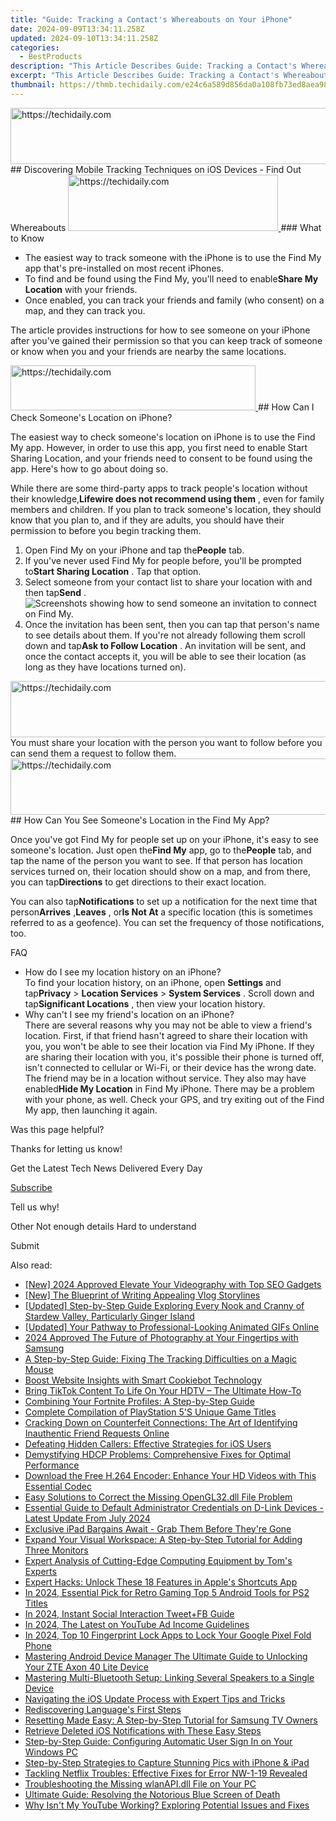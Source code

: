 ```yaml
---
title: "Guide: Tracking a Contact's Whereabouts on Your iPhone"
date: 2024-09-09T13:34:11.258Z
updated: 2024-09-10T13:34:11.258Z
categories:
  - BestProducts
description: "This Article Describes Guide: Tracking a Contact's Whereabouts on Your iPhone"
excerpt: "This Article Describes Guide: Tracking a Contact's Whereabouts on Your iPhone"
thumbnail: https://thmb.techidaily.com/e24c6a589d856da0a108fb73ed8aea987528294a85122e6caa68a425ef40bc26.jpg
---
```


<!-- affiliate ads begin -->
<a href="https://ephamedtechinc.pxf.io/c/5597632/2137215/26400" target="_top" id="2137215">
  <img src="//a.impactradius-go.com/display-ad/26400-2137215" border="0" alt="https://techidaily.com" width="728" height="90"/>
</a>
<img height="0" width="0" src="https://ephamedtechinc.pxf.io/i/5597632/2137215/26400" style="position:absolute;visibility:hidden;" border="0" />
<!-- affiliate ads end -->
## Discovering Mobile Tracking Techniques on iOS Devices - Find Out Whereabouts
<!-- affiliate ads begin -->
<a href="https://aligracehair.sjv.io/c/5597632/2115948/19272" target="_top" id="2115948">
  <img src="//a.impactradius-go.com/display-ad/19272-2115948" border="0" alt="https://techidaily.com" width="336" height="90"/>
</a>
<img height="0" width="0" src="https://aligracehair.sjv.io/i/5597632/2115948/19272" style="position:absolute;visibility:hidden;" border="0" />
<!-- affiliate ads end -->
### What to Know

* The easiest way to track someone with the iPhone is to use the Find My app that's pre-installed on most recent iPhones.
* To find and be found using the Find My, you'll need to enable**Share My Location** with your friends.
* Once enabled, you can track your friends and family (who consent) on a map, and they can track you.

 The article provides instructions for how to see someone on your iPhone after you've gained their permission so that you can keep track of someone or know when you and your friends are nearby the same locations.

<!-- affiliate ads begin -->
<a href="https://aligracehair.sjv.io/c/5597632/2115935/19272" target="_top" id="2115935">
  <img src="//a.impactradius-go.com/display-ad/19272-2115935" border="0" alt="https://techidaily.com" width="392" height="72"/>
</a>
<img height="0" width="0" src="https://aligracehair.sjv.io/i/5597632/2115935/19272" style="position:absolute;visibility:hidden;" border="0" />
<!-- affiliate ads end -->
## How Can I Check Someone's Location on iPhone?

 The easiest way to check someone's location on iPhone is to use the Find My app. However, in order to use this app, you first need to enable Start Sharing Location, and your friends need to consent to be found using the app. Here's how to go about doing so.

 While there are some third-party apps to track people's location without their knowledge,**Lifewire does not recommend using them** , even for family members and children. If you plan to track someone's location, they should know that you plan to, and if they are adults, you should have their permission to before you begin tracking them.

1. Open Find My on your iPhone and tap the**People** tab.
2. If you've never used Find My for people before, you'll be prompted to**Start Sharing Location** . Tap that option.
3. Select someone from your contact list to share your location with and then tap**Send** .  
![Screenshots showing how to send someone an invitation to connect on Find My.](https://www.lifewire.com/thmb/IVNr_hpQ1kA63vLb9ZxXj0EdoT4=/1500x0/filters:no_upscale():max_bytes(150000):strip_icc():format(webp)/Track_People_iPhone-cd53906d4aac4906ae7974ec7772b7a6.jpg)
4. Once the invitation has been sent, then you can tap that person's name to see details about them. If you're not already following them scroll down and tap**Ask to Follow Location** . An invitation will be sent, and once the contact accepts it, you will be able to see their location (as long as they have locations turned on).  
<!-- affiliate ads begin -->
<a href="https://ephamedtechinc.pxf.io/c/5597632/2136625/26400" target="_top" id="2136625">
  <img src="//a.impactradius-go.com/display-ad/26400-2136625" border="0" alt="https://techidaily.com" width="728" height="90"/>
</a>
<img height="0" width="0" src="https://ephamedtechinc.pxf.io/i/5597632/2136625/26400" style="position:absolute;visibility:hidden;" border="0" />
<!-- affiliate ads end -->
 You must share your location with the person you want to follow before you can send them a request to follow them.

<!-- affiliate ads begin -->
<a href="https://aidotcom.pxf.io/c/5597632/2134502/19576" target="_top" id="2134502">
  <img src="//a.impactradius-go.com/display-ad/19576-2134502" border="0" alt="https://techidaily.com" width="672" height="90"/>
</a>
<img height="0" width="0" src="https://aidotcom.pxf.io/i/5597632/2134502/19576" style="position:absolute;visibility:hidden;" border="0" />
<!-- affiliate ads end -->
## How Can You See Someone's Location in the Find My App?

 Once you've got Find My for people set up on your iPhone, it's easy to see someone's location. Just open the**Find My** app, go to the**People** tab, and tap the name of the person you want to see. If that person has location services turned on, their location should show on a map, and from there, you can tap**Directions** to get directions to their exact location.

 You can also tap**Notifications** to set up a notification for the next time that person**Arrives** ,**Leaves** , or**Is Not At** a specific location (this is sometimes referred to as a geofence). You can set the frequency of those notifications, too.

 FAQ

* How do I see my location history on an iPhone?  
 To find your location history, on an iPhone, open **Settings** and tap**Privacy** \> **Location Services** \> **System Services** . Scroll down and tap**Significant Locations** , then view your location history.
* Why can't I see my friend's location on an iPhone?  
 There are several reasons why you may not be able to view a friend's location. First, if that friend hasn't agreed to share their location with you, you won't be able to see their location via Find My iPhone. If they are sharing their location with you, it's possible their phone is turned off, isn't connected to cellular or Wi-Fi, or their device has the wrong date. The friend may be in a location without service. They also may have enabled**Hide My Location** in Find My iPhone. There may be a problem with your phone, as well. Check your GPS, and try exiting out of the Find My app, then launching it again.

Was this page helpful?

Thanks for letting us know!

 Get the Latest Tech News Delivered Every Day

[Subscribe](https://www.lifewire.com/#)

Tell us why!

 Other  Not enough details  Hard to understand

 Submit

<ins class="adsbygoogle"
     style="display:block"
     data-ad-format="autorelaxed"
     data-ad-client="ca-pub-7571918770474297"
     data-ad-slot="1223367746"></ins>



<ins class="adsbygoogle"
     style="display:block"
     data-ad-client="ca-pub-7571918770474297"
     data-ad-slot="8358498916"
     data-ad-format="auto"
     data-full-width-responsive="true"></ins>

<span class="atpl-alsoreadstyle">Also read:</span>
<div><ul>
<li><a href="https://facebook-video-share.techidaily.com/new-2024-approved-elevate-your-videography-with-top-seo-gadgets/"><u>[New] 2024 Approved Elevate Your Videography with Top SEO Gadgets</u></a></li>
<li><a href="https://some-skills.techidaily.com/new-the-blueprint-of-writing-appealing-vlog-storylines/"><u>[New] The Blueprint of Writing Appealing Vlog Storylines</u></a></li>
<li><a href="https://desktop-recording.techidaily.com/updated-step-by-step-guide-exploring-every-nook-and-cranny-of-stardew-valley-particularly-ginger-island/"><u>[Updated] Step-by-Step Guide Exploring Every Nook and Cranny of Stardew Valley, Particularly Ginger Island</u></a></li>
<li><a href="https://facebook-video-footage.techidaily.com/updated-your-pathway-to-professional-looking-animated-gifs-online/"><u>[Updated] Your Pathway to Professional-Looking Animated GIFs Online</u></a></li>
<li><a href="https://some-guidance.techidaily.com/2024-approved-the-future-of-photography-at-your-fingertips-with-samsung/"><u>2024 Approved The Future of Photography at Your Fingertips with Samsung</u></a></li>
<li><a href="https://technical-tips.techidaily.com/a-step-by-step-guide-fixing-the-tracking-difficulties-on-a-magic-mouse/"><u>A Step-by-Step Guide: Fixing The Tracking Difficulties on a Magic Mouse</u></a></li>
<li><a href="https://data-safeguard.techidaily.com/boost-website-insights-with-smart-cookiebot-technology/"><u>Boost Website Insights with Smart Cookiebot Technology</u></a></li>
<li><a href="https://technical-tips.techidaily.com/bring-tiktok-content-to-life-on-your-hdtv-the-ultimate-how-to/"><u>Bring TikTok Content To Life On Your HDTV – The Ultimate How-To</u></a></li>
<li><a href="https://technical-tips.techidaily.com/combining-your-fortnite-profiles-a-step-by-step-guide/"><u>Combining Your Fortnite Profiles: A Step-by-Step Guide</u></a></li>
<li><a href="https://technical-tips.techidaily.com/complete-compilation-of-playstation-5s-unique-game-titles/"><u>Complete Compilation of PlayStation 5'S Unique Game Titles</u></a></li>
<li><a href="https://technical-tips.techidaily.com/cracking-down-on-counterfeit-connections-the-art-of-identifying-inauthentic-friend-requests-online/"><u>Cracking Down on Counterfeit Connections: The Art of Identifying Inauthentic Friend Requests Online</u></a></li>
<li><a href="https://technical-tips.techidaily.com/defeating-hidden-callers-effective-strategies-for-ios-users/"><u>Defeating Hidden Callers: Effective Strategies for iOS Users</u></a></li>
<li><a href="https://technical-tips.techidaily.com/demystifying-hdcp-problems-comprehensive-fixes-for-optimal-performance/"><u>Demystifying HDCP Problems: Comprehensive Fixes for Optimal Performance</u></a></li>
<li><a href="https://eaxpv-info.techidaily.com/download-the-free-h264-encoder-enhance-your-hd-videos-with-this-essential-codec/"><u>Download the Free H.264 Encoder: Enhance Your HD Videos with This Essential Codec</u></a></li>
<li><a href="https://technical-tips.techidaily.com/easy-solutions-to-correct-the-missing-opengl32dll-file-problem/"><u>Easy Solutions to Correct the Missing OpenGL32.dll File Problem</u></a></li>
<li><a href="https://technical-tips.techidaily.com/essential-guide-to-default-administrator-credentials-on-d-link-devices-latest-update-from-july-2024/"><u>Essential Guide to Default Administrator Credentials on D-Link Devices - Latest Update From July 2024</u></a></li>
<li><a href="https://technical-tips.techidaily.com/exclusive-ipad-bargains-await-grab-them-before-theyre-gone/"><u>Exclusive iPad Bargains Await - Grab Them Before They're Gone</u></a></li>
<li><a href="https://technical-tips.techidaily.com/expand-your-visual-workspace-a-step-by-step-tutorial-for-adding-three-monitors/"><u>Expand Your Visual Workspace: A Step-by-Step Tutorial for Adding Three Monitors</u></a></li>
<li><a href="https://hardware-tips.techidaily.com/expert-analysis-of-cutting-edge-computing-equipment-by-toms-experts/"><u>Expert Analysis of Cutting-Edge Computing Equipment by Tom's Experts</u></a></li>
<li><a href="https://technical-tips.techidaily.com/expert-hacks-unlock-these-18-features-in-apples-shortcuts-app/"><u>Expert Hacks: Unlock These 18 Features in Apple's Shortcuts App</u></a></li>
<li><a href="https://desktop-recording.techidaily.com/in-2024-essential-pick-for-retro-gaming-top-5-android-tools-for-ps2-titles/"><u>In 2024, Essential Pick for Retro Gaming Top 5 Android Tools for PS2 Titles</u></a></li>
<li><a href="https://facebook-clips.techidaily.com/in-2024-instant-social-interaction-tweetplusfb-guide/"><u>In 2024, Instant Social Interaction Tweet+FB Guide</u></a></li>
<li><a href="https://youtube-help.techidaily.com/in-2024-the-latest-on-youtube-ad-income-guidelines/"><u>In 2024, The Latest on YouTube Ad Income Guidelines</u></a></li>
<li><a href="https://unlock-android.techidaily.com/in-2024-top-10-fingerprint-lock-apps-to-lock-your-google-pixel-fold-phone-by-drfone-android/"><u>In 2024, Top 10 Fingerprint Lock Apps to Lock Your Google Pixel Fold Phone</u></a></li>
<li><a href="https://unlock-android.techidaily.com/mastering-android-device-manager-the-ultimate-guide-to-unlocking-your-zte-axon-40-lite-device-by-drfone-android/"><u>Mastering Android Device Manager The Ultimate Guide to Unlocking Your ZTE Axon 40 Lite Device</u></a></li>
<li><a href="https://technical-tips.techidaily.com/mastering-multi-bluetooth-setup-linking-several-speakers-to-a-single-device/"><u>Mastering Multi-Bluetooth Setup: Linking Several Speakers to a Single Device</u></a></li>
<li><a href="https://technical-tips.techidaily.com/navigating-the-ios-update-process-with-expert-tips-and-tricks/"><u>Navigating the iOS Update Process with Expert Tips and Tricks</u></a></li>
<li><a href="https://mondly-stories.techidaily.com/rediscovering-languages-first-steps/"><u>Rediscovering Language's First Steps</u></a></li>
<li><a href="https://technical-tips.techidaily.com/resetting-made-easy-a-step-by-step-tutorial-for-samsung-tv-owners/"><u>Resetting Made Easy: A Step-by-Step Tutorial for Samsung TV Owners</u></a></li>
<li><a href="https://technical-tips.techidaily.com/retrieve-deleted-ios-notifications-with-these-easy-steps/"><u>Retrieve Deleted iOS Notifications with These Easy Steps</u></a></li>
<li><a href="https://technical-tips.techidaily.com/step-by-step-guide-configuring-automatic-user-sign-in-on-your-windows-pc/"><u>Step-by-Step Guide: Configuring Automatic User Sign In on Your Windows PC</u></a></li>
<li><a href="https://technical-tips.techidaily.com/step-by-step-strategies-to-capture-stunning-pics-with-iphone-and-ipad/"><u>Step-by-Step Strategies to Capture Stunning Pics with iPhone & iPad</u></a></li>
<li><a href="https://technical-tips.techidaily.com/tackling-netflix-troubles-effective-fixes-for-error-nw-1-19-revealed/"><u>Tackling Netflix Troubles: Effective Fixes for Error NW-1-19 Revealed</u></a></li>
<li><a href="https://technical-tips.techidaily.com/troubleshooting-the-missing-wlanapidll-file-on-your-pc/"><u>Troubleshooting the Missing wlanAPI.dll File on Your PC</u></a></li>
<li><a href="https://technical-tips.techidaily.com/ultimate-guide-resolving-the-notorious-blue-screen-of-death/"><u>Ultimate Guide: Resolving the Notorious Blue Screen of Death</u></a></li>
<li><a href="https://technical-tips.techidaily.com/why-isnt-my-youtube-working-exploring-potential-issues-and-fixes/"><u>Why Isn't My YouTube Working? Exploring Potential Issues and Fixes</u></a></li>
</ul></div>
